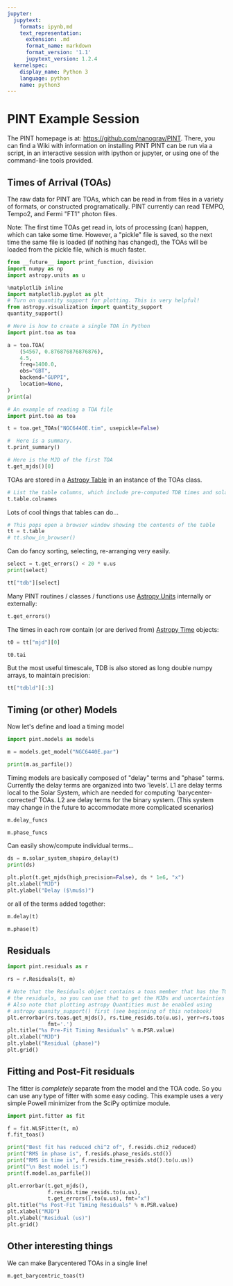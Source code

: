 ```yaml
---
jupyter:
  jupytext:
    formats: ipynb,md
    text_representation:
      extension: .md
      format_name: markdown
      format_version: '1.1'
      jupytext_version: 1.2.4
  kernelspec:
    display_name: Python 3
    language: python
    name: python3
---
```


# PINT Example Session


The PINT homepage is at:  https://github.com/nanograv/PINT.
There, you can find a Wiki with information on installing PINT
PINT can be run via a script, in an interactive session with ipython or jupyter, or using one of the command-line tools provided.


## Times of Arrival (TOAs)


The raw data for PINT are TOAs, which can be read in from files in a variety of formats, or constructed programatically. PINT currently can read TEMPO, Tempo2, and Fermi "FT1" photon files.

Note:  The first time TOAs get read in, lots of processing (can) happen, which can take some time. However, a  "pickle" file is saved, so the next time the same file is loaded (if nothing has changed), the TOAs will be loaded from the pickle file, which is much faster.

```python
from __future__ import print_function, division
import numpy as np
import astropy.units as u
```

```python
%matplotlib inline
import matplotlib.pyplot as plt
# Turn on quantity support for plotting. This is very helpful!
from astropy.visualization import quantity_support
quantity_support() 
```

```python
# Here is how to create a single TOA in Python
import pint.toa as toa

a = toa.TOA(
    (54567, 0.876876876876876),
    4.5,
    freq=1400.0,
    obs="GBT",
    backend="GUPPI",
    location=None,
)
print(a)
```

```python
# An example of reading a TOA file
import pint.toa as toa

t = toa.get_TOAs("NGC6440E.tim", usepickle=False)
```

```python
#  Here is a summary.
t.print_summary()
```

```python
# Here is the MJD of the first TOA
t.get_mjds()[0]
```

TOAs are stored in a [Astropy Table](https://astropy.readthedocs.org/latest/table/)  in an instance of the TOAs class.

```python
# List the table columns, which include pre-computed TDB times and solar system positions and velocities
t.table.colnames
```

Lots of cool things that tables can do...

```python
# This pops open a browser window showing the contents of the table
tt = t.table
# tt.show_in_browser()
```

Can do fancy sorting, selecting, re-arranging very easily.

```python
select = t.get_errors() < 20 * u.us
print(select)
```

```python
tt["tdb"][select]
```

Many PINT routines / classes / functions use [Astropy Units](https://astropy.readthedocs.org/latest/units/) internally or externally:

```python
t.get_errors()
```

The times in each row contain (or are derived from) [Astropy Time](https://astropy.readthedocs.org/latest/time/) objects:

```python
t0 = tt["mjd"][0]
```

```python
t0.tai
```

But the most useful timescale, TDB is also stored as long double numpy arrays, to maintain precision:

```python
tt["tdbld"][:3]
```

## Timing (or other) Models


Now let's define and load a timing model

```python
import pint.models as models

m = models.get_model("NGC6440E.par")
```

```python
print(m.as_parfile())
```

Timing models are basically composed of "delay" terms and "phase" terms. Currently the delay terms are organized into two 'levels'. L1 are delay terms local to the Solar System, which are needed for computing 'barycenter-corrected' TOAs. L2 are delay terms for the binary system.  (This system may change in the future to accommodate more complicated scenarios)

```python
m.delay_funcs
```

```python
m.phase_funcs
```

Can easily show/compute individual terms...

```python
ds = m.solar_system_shapiro_delay(t)
print(ds)
```

```python
plt.plot(t.get_mjds(high_precision=False), ds * 1e6, "x")
plt.xlabel("MJD")
plt.ylabel("Delay ($\mu$s)")
```

or all of the terms added together:

```python
m.delay(t)
```

```python
m.phase(t)
```

## Residuals

```python
import pint.residuals as r
```

```python
rs = r.Residuals(t, m)
```

```python
# Note that the Residuals object contains a toas member that has the TOAs used to compute
# the residuals, so you can use that to get the MJDs and uncertainties for each TOA
# Also note that plotting astropy Quantities must be enabled using 
# astropy quanity_support() first (see beginning of this notebook)
plt.errorbar(rs.toas.get_mjds(), rs.time_resids.to(u.us), yerr=rs.toas.get_errors().to(u.us), 
             fmt='.')
plt.title("%s Pre-Fit Timing Residuals" % m.PSR.value)
plt.xlabel("MJD")
plt.ylabel("Residual (phase)")
plt.grid()
```


## Fitting and Post-Fit residuals


The fitter is *completely* separate from the model and the TOA code.  So you can use any type of fitter with some easy coding.  This example uses a very simple Powell minimizer from the SciPy optimize module.

```python
import pint.fitter as fit

f = fit.WLSFitter(t, m)
f.fit_toas()
```

```python
print("Best fit has reduced chi^2 of", f.resids.chi2_reduced)
print("RMS in phase is", f.resids.phase_resids.std())
print("RMS in time is", f.resids.time_resids.std().to(u.us))
print("\n Best model is:")
print(f.model.as_parfile())
```


```python
plt.errorbar(t.get_mjds(),
             f.resids.time_resids.to(u.us),
             t.get_errors().to(u.us), fmt="x")
plt.title("%s Post-Fit Timing Residuals" % m.PSR.value)
plt.xlabel("MJD")
plt.ylabel("Residual (us)")
plt.grid()
```

## Other interesting things


We can make Barycentered TOAs in a single line!

```python
m.get_barycentric_toas(t)
```

```python

```

